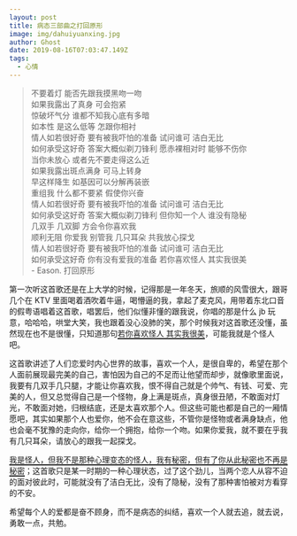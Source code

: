 ```yaml
---
layout: post
title: 病态三部曲之打回原形
image: img/dahuiyuanxing.jpg
author: Ghost
date: 2019-08-16T07:03:47.149Z
tags: 
  - 心情
---
```


> 不要着灯 能否先跟我摸黑吻一吻 <br>
> 如果我露出了真身 可会抱紧<br>
> 惊破坏气分 谁都不知我心底有多暗<br>
> 如本性 是这么低等 怎跟你相衬<br>
> 情人如若很好奇 要有被我吓怕的准备 试问谁可 洁白无比<br>
> 如何承受这好奇 答案大概似剃刀锋利 愿赤裸相对时 能够不伤你<br>
> 当你未放心 或者先不要走得这么近<br>
> 如果我露出斑点满身 可马上转身<br>
> 早这样降生 如基因可以分解再装嵌<br>
> 重组我 什么都不要紧 假使你兴奋<br>
> 情人如若很好奇 要有被我吓怕的准备 试问谁可 洁白无比<br>
> 如何承受这好奇 答案大概似剃刀锋利 但你知一个人 谁没有隐秘<br>
> 几双手 几双脚 方会令你喜欢我<br>
> 顺利无阻 你爱我 别管我 几只耳朵 共我放心探戈<br>
> 情人如若很好奇 要有被我吓怕的准备 试问谁可 洁白无比<br>
> 如何承受这好奇 你有没有爱我的准备 若你喜欢怪人 其实我很美<br> 
> &#9;- Eason. 打回原形

第一次听这首歌还是在上大学的时候，记得那是一年冬天，旅顺的风雪很大，跟哥几个在 KTV 里面喝着酒吹着牛逼，喝懵逼的我，拿起了麦克风，用带着东北口音的假粤语唱着这首歌，唱罢后，他们似懂非懂的跟我说，你唱的那是什么 jb 玩意，哈哈哈，哄堂大笑，我也跟着没心没肺的笑，那个时候我对这首歌还没懂，虽然现在也不是很懂，只知道那句<span style="text-decoration:none;border-bottom:2px solid">若你喜欢怪人 其实我很美</span>，可能我就是个怪人吧。
<p></p>
这首歌讲述了人们恋爱时内心世界的故事，喜欢一个人，是很自卑的，希望在那个人面前展现最完美的自己，害怕因为自己的不足而让他望而却步，就像歌里面说，我要有几双手几只腿，才能让你喜欢我，恨不得自己就是个帅气、有钱、可爱、完美的人，但又总觉得自己是一个怪物，身上满是斑点，真身很丑陋，不敢面对灯光，不敢面对她，归根结底，还是太喜欢那个人。但这些可能也都是自己的一厢情愿吧，其实如果那个人也爱你，他不会在意这些，不管你是怪物或者满身缺点，他也会毫不犹豫的走向你，给你一个拥抱，给你一个吻。如果你爱我，就不要在乎我有几只耳朵，请放心的跟我一起探戈。
<p></p>
<span style="text-decoration:none;border-bottom:2px solid">我是怪人，但我不是那种心理变态的怪人，我有秘密，但有了你从此秘密也不再是秘密</span>；这首歌只是某一时期的一种心理状态，过了这个劲儿，当两个恋人从容不迫的面对彼此时，可能就没有了洁白无比，没有了隐秘，没有了那种害怕被对方看穿的不安。
<p></p>
希望每个人的爱都是奋不顾身，而不是病态的纠结，喜欢一个人就去追，就去说，勇敢一点，共勉。


